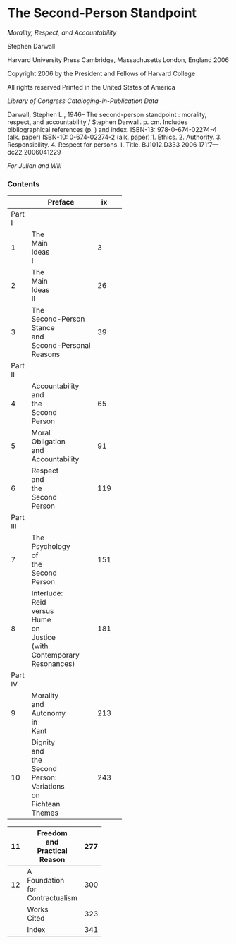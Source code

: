 # The Second-Person Standpoint

*Morality, Respect, and Accountability*

Stephen Darwall

Harvard University Press Cambridge, Massachusetts London, England 2006

Copyright 2006 by the President and Fellows of Harvard College

All rights reserved Printed in the United States of America

*Library of Congress Cataloging-in-Publication Data*

Darwall, Stephen L., 1946– The second-person standpoint : morality, respect, and accountability / Stephen Darwall. p. cm. Includes bibliographical references (p. ) and index. ISBN-13: 978-0-674-02274-4 (alk. paper) ISBN-10: 0-674-02274-2 (alk. paper) 1. Ethics. 2. Authority. 3. Responsibility. 4. Respect for persons. I. Title. BJ1012.D333 2006 171'7—dc22 2006041229

*For Julian and Will*

### Contents

|             | Preface                                                                                       | ix  |  |
|-------------|-----------------------------------------------------------------------------------------------|-----|--|
| Part<br>I   |                                                                                               |     |  |
| 1           | The<br>Main<br>Ideas<br>I                                                                     | 3   |  |
| 2           | The<br>Main<br>Ideas<br>II                                                                    | 26  |  |
| 3           | The<br>Second-Person<br>Stance<br>and<br>Second-Personal<br>Reasons                           | 39  |  |
| Part<br>II  |                                                                                               |     |  |
| 4           | Accountability<br>and<br>the<br>Second<br>Person                                              | 65  |  |
| 5           | Moral<br>Obligation<br>and<br>Accountability                                                  | 91  |  |
| 6           | Respect<br>and<br>the<br>Second<br>Person                                                     | 119 |  |
| Part<br>III |                                                                                               |     |  |
| 7           | The<br>Psychology<br>of<br>the<br>Second<br>Person                                            | 151 |  |
| 8           | Interlude:<br>Reid<br>versus<br>Hume<br>on<br>Justice<br>(with<br>Contemporary<br>Resonances) | 181 |  |
| Part<br>IV  |                                                                                               |     |  |
| 9           | Morality<br>and<br>Autonomy<br>in<br>Kant                                                     | 213 |  |
| 10          | Dignity<br>and<br>the<br>Second<br>Person:<br>Variations<br>on<br>Fichtean<br>Themes          | 243 |  |

| 11 | Freedom<br>and<br>Practical<br>Reason    | 277 |
|----|------------------------------------------|-----|
| 12 | A<br>Foundation<br>for<br>Contractualism | 300 |
|    | Works<br>Cited                           | 323 |
|    | Index                                    | 341 |

